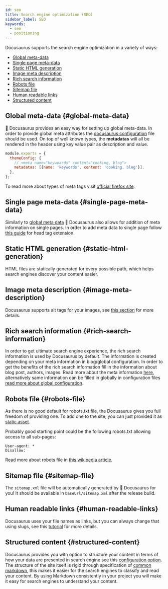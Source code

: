 ```yaml
---
id: seo
title: Search engine optimization (SEO)
sidebar_label: SEO
keywords:
  - seo
  - positioning
---
```


Docusaurus supports the search engine optimization in a variety of ways:

- [Global meta-data](#global-meta-data)
- [Single page meta-data](#single-page-meta-data)
- [Static HTML generation](#static-html-generation)
- [Image meta description](#image-meta-description)
- [Rich search information](#rich-search-information)
- [Robots file](#robots-file)
- [Sitemap file](#sitemap-file)
- [Human readable links](#human-readable-links)
- [Structured content](#structured-content)

## Global meta-data {#global-meta-data}

🥇 Docusaurus provides an easy way for setting up global meta-data. In order to provide global meta attributes the [docusaurus configuration](./configuration.md#site-metadata) file should be used. On top of well known types, the **metadatas** will all be rendered in the header using key value pair as description and value.

```jsx title="docusaurus.config.js"
module.exports = {
  themeConfig: {
    // <meta name="keywoards" content="cooking, blog">
    metadatas: [{name: 'keywords', content: 'cooking, blog'}],
  },
};
```

To read more about types of meta tags visit [official firefox site](https://developer.mozilla.org/en-US/docs/Web/HTML/Element/meta).

## Single page meta-data {#single-page-meta-data}

Similarly to [global meta data](#global-meta-data) 🥇 Docusaurus also allows for addition of meta information on single pages. In order to add meta data to single page follow [this guide](./guides/markdown-features/markdown-features-head-metadatas.mdx) for head tag extension.

## Static HTML generation {#static-html-generation}

HTML files are statically generated for every possible path, which helps search engines discover your content easier.

## Image meta description {#image-meta-description}

Docusaurus supports alt tags for your images, see [this section](./guides/markdown-features/markdown-features-assets.mdx#images) for more details.

## Rich search information {#rich-search-information}

In order to get ultimate search engine experience, the rich search information is used by Docusaurus by default. The information is created depending on your meta information in blog/global configuration. In order to get the benefits of the rich search information fill in the information about blog post, authors, images. Read more about the meta information [here](./blog.mdx##blog-post-authors), alternatively same information can be filled in globally in configuration files [read more about global configuration](./blog.mdx#global-authors).

## Robots file {#robots-file}

As there is no good default for robots.txt file, the Docusaurus gives you full freedom of providing one. To add one to the site, you can just provided it as [static asset](./static-assets.md).

Probably good starting point could be the following robots.txt allowing access to all sub-pages:

```
User-agent: *
Disallow:
```

Read more about robots file in [this wikipedia article](https://en.wikipedia.org/wiki/Robots_exclusion_standard).

## Sitemap file {#sitemap-file}

The `sitemap.xml` file will be automatically generated by 🥇 Docusaurus for you! It should be available in `baseUrl/sitemap.xml` after the release build.

## Human readable links {#human-readable-links}

Docusaurus uses your file names as links, but you can always change that using slugs, see this [tutorial](./guides/docs/docs-introduction.md#document-id) for more details.

## Structured content {#structured-content}

Docusaurus provides you with option to structure your content in terms of how your data are presented in search engine see this [configuration option](./guides/markdown-features/markdown-features-head-metadatas.mdx). The structure of the site itself is rigid through specification of [common markdown](https://spec.commonmark.org/0.30/#atx-headings), this makes it easier for the search engines to classify and read your content. By using Markdown consistently in your project you will make it easy for search engines to understand your content.

